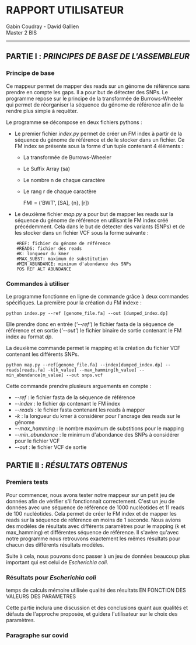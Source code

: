 # RAPPORT UTILISATEUR
Gabin Coudray - David Gallien  
Master 2 BIS
***

## PARTIE I : *PRINCIPES DE BASE DE L'ASSEMBLEUR*
### Principe de base
Ce mappeur permet de mapper des reads sur un génome de référence sans prendre en compte les gaps. Il a 
pour but de  détecter des SNPs. Le programme repose sur le principe de la transformée de Burrows-Wheeler qui permet de 
réorganiser la séquence du génome de référence afin de la rendre plus simple à requêter.

Le programme se décompose en deux fichiers pythons :  
- Le premier fichier *index.py* permet de créer un FM index à partir de la séquence du génome de référence et de le 
stocker dans un fichier. Ce FM index  se présente sous la forme d'un tuple contenant 4 éléments :
  - La transformée de Burrows-Wheeler
  - Le Suffix Array (sa)
  - Le nombre n de chaque caractère
  - Le rang r de chaque caractère 
  

    FMI = ('BWT', [SA], {n}, [r])    

- Le deuxième fichier *map.py* a pour but de mapper les reads sur la séquence du génome de référence en utilisant le 
FM index créé précédemment. Cela dans le but de détecter des variants (SNPs) et de les stocker dans un fichier VCF sous
la forme suivante :
```shell script
    #REF: fichier du génome de référence
    #READS: fichier des reads
    #K: longueur du kmer
    #MAX_SUBST: maximum de substitution
    #MIN_ABUNDANCE: minimum d'abondance des SNPs
    POS REF ALT ABUNDANCE
````


### Commandes à utiliser
Le programme fonctionne en ligne de commande grâce à deux commandes spécifiques. La première pour la création du FM indexe :

```shell script
python index.py --ref [genome_file.fa] --out [dumped_index.dp]
```
Elle prendre donc en entrée (*'--ref'*) le fichier fasta de la séquence de référence et en sortie (*'--out'*) le fichier 
binaire de sortie contenant le FM index au format *dp*.


La deuxième commande permet le mapping et la création du fichier VCF contenant les différents SNPs.
```shell script
python map.py --ref[genome_file.fa] --index[dumped_index.dp] --reads[reads.fa] -k[k_value] --max_hamming[h_value] --min_abundance[m_value] --out snps.vcf
```
Cette commande prendre plusieurs arguements en compte :
- *--ref* : le fichier fasta de la séquence de référence
- *--index* : le fichier *dp* contenant le FM index
- *--reads* : le fichier fasta contenant les reads à mapper
- *-k* : la longueur du kmer à considérer pour l'ancrage des reads sur le génome
- *--max_hamming* : le nombre maximum de substitions pour le mapping
- *--min_abundance* : le minimum d'abondance des SNPs à considérer pour le fichier VCF
- *--out* : le fichier VCF de sortie

 

## PARTIE II : *RÉSULTATS OBTENUS*
### Premiers tests
Pour commencer, nous avons tester notre mappeur sur un petit jeu de données afin de vérifier s'il fonctionnait correctement.
C'est un jeu de données avec une séquence de référence de 1000 nucléotides et 11 reads de 100 nucléotides. Cela permet de 
créer le FM index et de mapper les reads sur la séquence de référence en moins de 1 seconde. 
Nous avions des modèles de résultats avec différents paramètres pour le mapping (k et max_hamming) et différentes séquence
de référence. Il s'avère qu'avec notre programme nous retrouvons exactement les mêmes résultats pour chacun des 
différents résultats modèles.

Suite à cela, nous pouvons donc passer à un jeu de données beaucoup plus important qui est celui de *Escherichia coli*. 


### Résultats pour *Escherichia coli*
temps de calculs
mémoire utilisée
qualité des résultats
EN FONCTION DES VALEURS DES PARAMETRES

Cette partie inclura une discussion et des conclusions quant aux qualités et défauts de
l'approche proposée, et guidera l'utilisateur sur le choix des paramètres.

### Paragraphe sur covid
